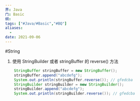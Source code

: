 ```yaml
---
界: Java
门: Basic
纲: 
tags: ["#Java/#Basic","#BQ"]
aliases:
  - 
date: 2021-09-06
---
```

#String 

1. 使用 StringBuilder 或者 stringBuffer 的 reverse() 方法

```java
	StringBuffer stringBuffer = new StringBuffer();
    stringBuffer.append("abcdefg");
    System.out.println(stringBuffer.reverse()); // gfedcba
    StringBuilder stringBuilder = new StringBuilder();
    stringBuilder.append("abcdefg");
    System.out.println(stringBuilder.reverse()); // gfedcba 
```